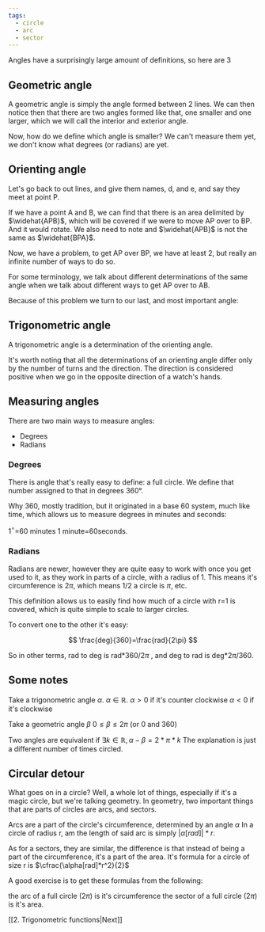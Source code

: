 ```yaml
---
tags:
  - circle
  - arc
  - sector
---
```


Angles have a surprisingly large amount of definitions, so here are 3
## Geometric angle
A geometric angle is simply the angle formed between 2 lines. We can then notice then that there are two angles formed like that, one smaller and one larger, which we will call the interior and exterior angle.

Now, how do we define which angle is smaller? We can't measure them yet, we don't know what degrees (or radians) are yet. 

## Orienting angle
Let's go back to out lines, and give them names, d, and e, and say they meet at point P. 

If we have a point A and B, we can find that there is an area delimited by $\widehat{APB}$, which will be covered if we were to move AP over to BP. And it would rotate.
We also need to note and $\widehat{APB}$ is not the same as $\widehat{BPA}$. 

Now, we have a problem, to get AP over BP, we have at least 2, but really an infinite number of ways to do so. 

For some terminology, we talk about different determinations of the same angle when we talk about different ways to get AP over to AB.

Because of this problem we turn to our last, and most important angle:
## Trigonometric angle
A trigonometric angle is a determination of the orienting angle.

It's worth noting that all the determinations of an orienting angle differ only by the number of turns and the direction. The direction is considered positive when we go in the opposite direction of a watch's hands.

## Measuring angles

There are two main ways to measure angles:
- Degrees
- Radians

### Degrees

There is angle that's really easy to define: a full circle.
We define that number assigned to that in degrees 360°.

Why 360, mostly tradition, but it originated in a base 60 system, much like time, which allows us to measure degrees in minutes and seconds:

1$^{\circ}$=60 minutes
1 minute=60seconds.

### Radians

Radians are newer, however they are quite easy to work with once you get used to it, as they work in parts of a circle, with a radius of 1.
This means it's circumference is $2\pi$, which means 1/2 a circle is $\pi$, etc.

This definition allows us to easily find how much of a circle with r=1 is covered, which is quite simple to scale to larger circles.

To convert one to the other it's easy:

$$
\frac{deg}{360}=\frac{rad}{2\pi}
$$

So in other terms, rad to deg is rad\*360/2$\pi$ , and deg to rad is deg\*2$\pi$/360.

## Some notes

Take a trigonometric angle $\alpha$.
$\alpha \in \mathbb{R}$.
$\alpha > 0$ if it's counter clockwise
$\alpha < 0$ if it's clockwise

Take a geometric angle $\beta$
$0\le\beta\le2\pi$ (or 0 and 360)

Two angles are equivalent if $\exists k\in\mathbb{R}, \alpha-\beta=2*\pi*k$
The explanation is just a different number of times circled.

## Circular detour

What goes on in a circle? Well, a whole lot of things, especially if it's a magic circle, but we're talking geometry.
In geometry, two important things that are parts of circles are arcs, and sectors.

Arcs are a part of the circle's circumference, determined by an angle $\alpha$
In a circle of radius r, am the length of said arc is simply $|\alpha[rad]|*r$.

As for a sectors, they are similar, the difference is that instead of being a part of the circumference, it's a part of the area.
It's formula for a circle of size r is $\cfrac{\alpha[rad]*r^2}{2}$

A good exercise is to get these formulas from the following:

the arc of a full circle (2$\pi$) is it's circumference
the sector of a full circle (2$\pi$) is it's area.

[[2. Trigonometric functions|Next]]
